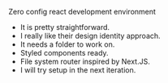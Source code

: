 Zero config react development environment

- It is pretty straightforward.
- I really like their design identity approach.
- It needs a folder to work on.
- Styled components ready.
- File system router inspired by Next.JS.
- I will try setup in the next iteration.
